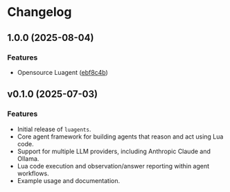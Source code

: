 # Changelog

## 1.0.0 (2025-08-04)


### Features

* Opensource Luagent ([ebf8c4b](https://github.com/doomspork/luagent/commit/ebf8c4b578278706d2c409af3343c1f0cc8d974a))

## v0.1.0 (2025-07-03)

### Features

- Initial release of `luagents`.
- Core agent framework for building agents that reason and act using Lua code.
- Support for multiple LLM providers, including Anthropic Claude and Ollama.
- Lua code execution and observation/answer reporting within agent workflows.
- Example usage and documentation.
